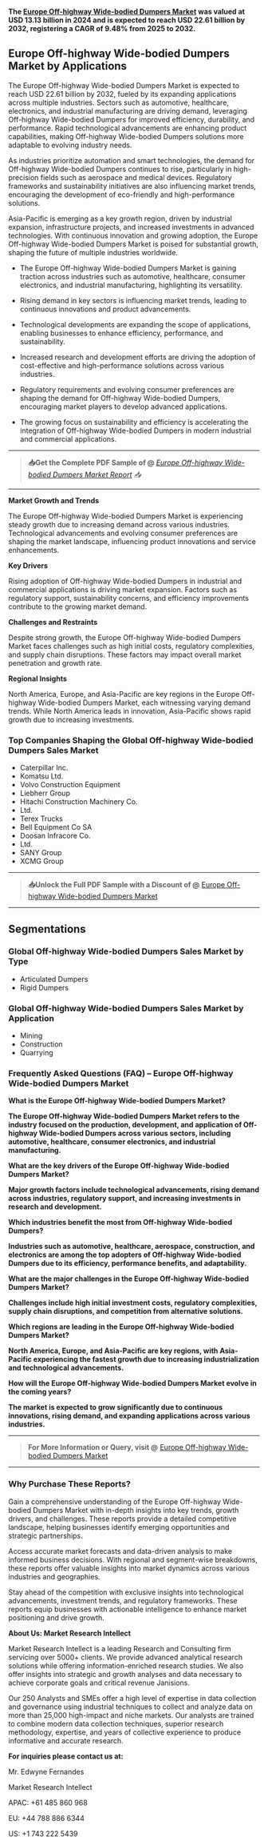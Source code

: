 <p><strong>The <a href="https://www.marketresearchintellect.com/download-sample/?rid=912999&amp;utm_source=Pulse-April-Europe&amp;utm_medium=852">Europe Off-highway Wide-bodied Dumpers Market</a> was valued at USD 13.13 billion in 2024 and is expected to reach USD 22.61 billion by 2032, registering a CAGR of 9.48% from 2025 to 2032.</strong></p><h2>Europe Off-highway Wide-bodied Dumpers Market by Applications&nbsp;</h2><p><p>The Europe Off-highway Wide-bodied Dumpers Market is expected to reach USD 22.61 billion by 2032, fueled by its expanding applications across multiple industries. Sectors such as automotive, healthcare, electronics, and industrial manufacturing are driving demand, leveraging Off-highway Wide-bodied Dumpers for improved efficiency, durability, and performance. Rapid technological advancements are enhancing product capabilities, making Off-highway Wide-bodied Dumpers solutions more adaptable to evolving industry needs.</p><p>As industries prioritize automation and smart technologies, the demand for Off-highway Wide-bodied Dumpers continues to rise, particularly in high-precision fields such as aerospace and medical devices. Regulatory frameworks and sustainability initiatives are also influencing market trends, encouraging the development of eco-friendly and high-performance solutions.</p><p>Asia-Pacific is emerging as a key growth region, driven by industrial expansion, infrastructure projects, and increased investments in advanced technologies. With continuous innovation and growing adoption, the Europe Off-highway Wide-bodied Dumpers Market is poised for substantial growth, shaping the future of multiple industries worldwide.</p></p><ul><li><p>The Europe Off-highway Wide-bodied Dumpers Market is gaining traction across industries such as automotive, healthcare, consumer electronics, and industrial manufacturing, highlighting its versatility.</p></li><li><p>Rising demand in key sectors is influencing market trends, leading to continuous innovations and product advancements.</p></li><li><p>Technological developments are expanding the scope of applications, enabling businesses to enhance efficiency, performance, and sustainability.</p></li><li><p>Increased research and development efforts are driving the adoption of cost-effective and high-performance solutions across various industries.</p></li><li><p>Regulatory requirements and evolving consumer preferences are shaping the demand for Off-highway Wide-bodied Dumpers, encouraging market players to develop advanced applications.</p></li><li><p>The growing focus on sustainability and efficiency is accelerating the integration of Off-highway Wide-bodied Dumpers in modern industrial and commercial applications.</p></li></ul><hr /><blockquote><p><strong><span class="font-[700]">📥Get the Complete PDF Sample of @ </span></strong><em><span class="font-[700]"><a href="https://www.marketresearchintellect.com/download-sample/?rid=912999&amp;utm_source=Pulse-April-Europe&amp;utm_medium=852" target="_blank" data-tracking-control-name="article-ssr-frontend-pulse_little-text-block" data-tracking-will-navigate="" data-test-link="">Europe Off-highway Wide-bodied Dumpers Market Report</a>&nbsp;📥</span></em></p></blockquote><hr /><p class="" data-start="77" data-end="360"><strong data-start="77" data-end="105">Market Growth and Trends</strong></p><p class="" data-start="77" data-end="360">The Europe Off-highway Wide-bodied Dumpers Market is experiencing steady growth due to increasing demand across various industries. Technological advancements and evolving consumer preferences are shaping the market landscape, influencing product innovations and service enhancements.</p><p class="" data-start="362" data-end="606"><strong data-start="362" data-end="377">Key Drivers</strong></p><p class="" data-start="362" data-end="606">Rising adoption of Off-highway Wide-bodied Dumpers in industrial and commercial applications is driving market expansion. Factors such as regulatory support, sustainability concerns, and efficiency improvements contribute to the growing market demand.</p><p class="" data-start="608" data-end="849"><strong data-start="608" data-end="637">Challenges and Restraints</strong></p><p class="" data-start="608" data-end="849">Despite strong growth, the Europe Off-highway Wide-bodied Dumpers Market faces challenges such as high initial costs, regulatory complexities, and supply chain disruptions. These factors may impact overall market penetration and growth rate.</p><p class="" data-start="851" data-end="1095"><strong data-start="851" data-end="872">Regional Insights</strong></p><p class="" data-start="851" data-end="1095">North America, Europe, and Asia-Pacific are key regions in the Europe Off-highway Wide-bodied Dumpers Market, each witnessing varying demand trends. While North America leads in innovation, Asia-Pacific shows rapid growth due to increasing investments.</p><p><h3>Top Companies Shaping the Global Off-highway Wide-bodied Dumpers Sales Market </h3><ul><li>Caterpillar Inc.</li><li>Komatsu Ltd.</li><li>Volvo Construction Equipment</li><li>Liebherr Group</li><li>Hitachi Construction Machinery Co.</li><li>Ltd.</li><li>Terex Trucks</li><li>Bell Equipment Co SA</li><li>Doosan Infracore Co.</li><li>Ltd.</li><li>SANY Group</li><li>XCMG Group</li></ul></p><hr /><blockquote><p><strong>📥Unlock the Full PDF Sample with a Discount of @</strong> <a href="https://www.marketresearchintellect.com/ask-for-discount/?rid=912999&amp;utm_source=Pulse-April-Europe&amp;utm_medium=852">Europe Off-highway Wide-bodied Dumpers Market</a></p></blockquote><hr /><p><h2>Segmentations</h2><h3>Global Off-highway Wide-bodied Dumpers Sales Market by Type</h3><ul><li>Articulated Dumpers</li><li>Rigid Dumpers</li></ul><h3>Global Off-highway Wide-bodied Dumpers Sales Market by Application</h3><ul><li>Mining</li><li>Construction</li><li>Quarrying</li></ul></p><h3><strong>Frequently Asked Questions (FAQ) &ndash; Europe Off-highway Wide-bodied Dumpers Market</strong></h3><p><strong>What is the Europe Off-highway Wide-bodied Dumpers Market?</strong></p><p><strong>The Europe Off-highway Wide-bodied Dumpers Market refers to the industry focused on the production, development, and application of Off-highway Wide-bodied Dumpers across various sectors, including automotive, healthcare, consumer electronics, and industrial manufacturing.</strong></p><p><strong>What are the key drivers of the Europe Off-highway Wide-bodied Dumpers Market?</strong></p><p><strong>Major growth factors include technological advancements, rising demand across industries, regulatory support, and increasing investments in research and development.</strong></p><p><strong>Which industries benefit the most from Off-highway Wide-bodied Dumpers?</strong></p><p><strong>Industries such as automotive, healthcare, aerospace, construction, and electronics are among the top adopters of Off-highway Wide-bodied Dumpers due to its efficiency, performance benefits, and adaptability.</strong></p><p><strong>What are the major challenges in the Europe Off-highway Wide-bodied Dumpers Market?</strong></p><p><strong>Challenges include high initial investment costs, regulatory complexities, supply chain disruptions, and competition from alternative solutions.</strong></p><p><strong>Which regions are leading in the Europe Off-highway Wide-bodied Dumpers Market?</strong></p><p><strong>North America, Europe, and Asia-Pacific are key regions, with Asia-Pacific experiencing the fastest growth due to increasing industrialization and technological advancements.</strong></p><p><strong>How will the Europe Off-highway Wide-bodied Dumpers Market evolve in the coming years?</strong></p><p><strong>The market is expected to grow significantly due to continuous innovations, rising demand, and expanding applications across various industries.</strong></p><hr /><blockquote><p><span class="font-[700]"><strong>For More Information or Query, visit&nbsp;@</strong>&nbsp;</span><span class="font-[700]"><a href="https://www.marketresearchintellect.com/product/global-off-highway-wide-bodied-dumpers-sales-market/?utm_source=Linkedin&utm_medium=852" target="_blank" data-tracking-control-name="article-ssr-frontend-pulse_little-text-block" data-tracking-will-navigate="" data-test-link="">Europe Off-highway Wide-bodied Dumpers Market</a></span></p></blockquote><hr /><h3><strong data-start="0" data-end="31">Why Purchase These Reports?</strong></h3><p class="" data-start="35" data-end="297">Gain a comprehensive understanding of the Europe Off-highway Wide-bodied Dumpers Market with in-depth insights into key trends, growth drivers, and challenges. These reports provide a detailed competitive landscape, helping businesses identify emerging opportunities and strategic partnerships.</p><p class="" data-start="299" data-end="540">Access accurate market forecasts and data-driven analysis to make informed business decisions. With regional and segment-wise breakdowns, these reports offer valuable insights into market dynamics across various industries and geographies.</p><p class="" data-start="542" data-end="784">Stay ahead of the competition with exclusive insights into technological advancements, investment trends, and regulatory frameworks. These reports equip businesses with actionable intelligence to enhance market positioning and drive growth.</p><p><strong><span class="font-[700]">About Us: Market Research Intellect</span></strong></p><p><span class="">Market Research Intellect is a leading Research and Consulting firm servicing over 5000+ clients. We provide advanced analytical research solutions while offering information-enriched research studies.&nbsp;</span>We also offer insights into strategic and growth analyses and data necessary to achieve corporate goals and critical revenue Janisions.</p><p><span class="">Our 250 Analysts and SMEs offer a high level of expertise in data collection and governance using industrial techniques to collect and analyze data on more than 25,000 high-impact and niche markets. Our analysts are trained to combine modern data collection techniques, superior research methodology, expertise, and years of collective experience to produce informative and accurate research.</span></p><p><strong>For inquiries please contact us at:</strong></p><p>Mr. Edwyne Fernandes</p><p>Market Research Intellect</p><p>APAC: +61 485 860 968</p><p>EU: +44 788 886 6344</p><p>US: +1 743 222 5439</p>